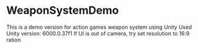 # WeaponSystemDemo
This is a demo version for action games weapon system using Unity
Used Unity version: 6000.0.37f1
If UI is out of camera, try set resolution to 16:9 ration
